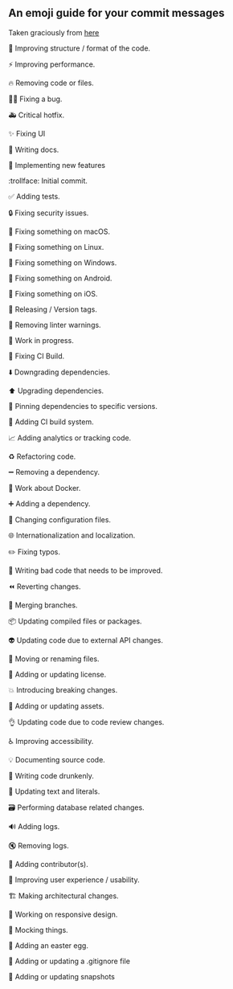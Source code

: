 An emoji guide for your commit messages
---------------------------------------

Taken graciously from [here](https://gitmoji.carloscuesta.me/)

:art: Improving structure / format of the code.

:zap: Improving performance.

:fire: Removing code or files.

:bug::gun: Fixing a bug.

:ambulance: Critical hotfix.

:sparkles: Fixing UI

:memo: Writing docs.

:rocket: Implementing new features

:trollface: Initial commit.

:white_check_mark: Adding tests.

:lock: Fixing security issues.

:apple: Fixing something on macOS.

:penguin: Fixing something on Linux.

:checkered_flag: Fixing something on Windows.

:robot: Fixing something on Android.

:green_apple: Fixing something on iOS.

:bookmark: Releasing / Version tags.

:rotating_light: Removing linter warnings.

:construction: Work in progress.

:green_heart: Fixing CI Build.

:arrow_down: Downgrading dependencies.

:arrow_up: Upgrading dependencies.

:pushpin: Pinning dependencies to specific versions.

:construction_worker: Adding CI build system.

:chart_with_upwards_trend: Adding analytics or tracking code.

:recycle: Refactoring code.

:heavy_minus_sign: Removing a dependency.

:whale: Work about Docker.

:heavy_plus_sign: Adding a dependency.

:wrench: Changing configuration files.

:globe_with_meridians: Internationalization and localization.

:pencil2: Fixing typos.

:hankey: Writing bad code that needs to be improved.

:rewind: Reverting changes.

:twisted_rightwards_arrows: Merging branches.

:package: Updating compiled files or packages.

:alien: Updating code due to external API changes.

:truck: Moving or renaming files.

:page_facing_up: Adding or updating license.

:boom: Introducing breaking changes.

:bento: Adding or updating assets.

:ok_hand: Updating code due to code review changes.

:wheelchair: Improving accessibility.

:bulb: Documenting source code.

:beers: Writing code drunkenly. 

:speech_balloon: Updating text and literals.

 :card_file_box: Performing database related changes.

:loud_sound: Adding logs.

:mute: Removing logs.

:busts_in_silhouette: Adding contributor(s).

:children_crossing: Improving user experience / usability.

:building_construction: Making architectural changes.

:iphone: Working on responsive design.

:clown_face: Mocking things.

:egg: Adding an easter egg.

:see_no_evil: Adding or updating a .gitignore file

:camera_flash: Adding or updating snapshots
